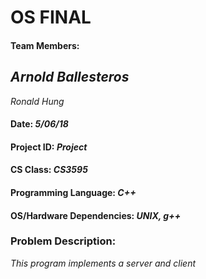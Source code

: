 # OS FINAL
#### Team Members:
*Arnold Ballesteros*
--
*Ronald Hung*
#### Date:  *5/06/18*
#### Project ID: *Project*
#### CS Class: *CS3595*
#### Programming Language: *C++*
#### OS/Hardware Dependencies: *UNIX, g++*

### Problem Description:
*This program implements a server and client*
